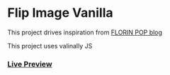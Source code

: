 # Flip Image Vanilla

This project drives inspiration from [FLORIN POP blog](https://www.florin-pop.com/blog/2019/03/15-plus-app-ideas-to-build-to-level-up-your-coding-skills/)

This project uses valinally JS

### [Live Preview](https://stackblitz.com/github/yagamilight1987/christmas-lights-angular?embed=1&hideExplorer=1&hideNavigation=1&view=preview)
